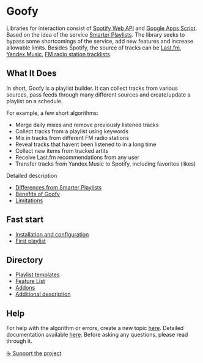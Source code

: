 # Goofy
Libraries for interaction consist of [Spotify Web API](https://developer.spotify.com/documentation/web-api/) and [Google Apps Script](https://developers.google.com/apps-script). Based on the idea of the service [Smarter Playlists](http://smarterplaylists.playlistmachinery.com/about.html). The library seeks to bypass some shortcomings of the service, add new features and increase allowable limits. Besides Spotify, the source of tracks can be [Last.fm](https://chimildic.github.io/goofy/#/func?id=lastfm), [Yandex.Music](https://chimildic.github.io/goofy/#/func?id=yandex), [FM radio station tracklists](https://github.com/Chimildic/goofy/discussions/35).

## What It Does
In short, Goofy is a playlist builder. It can collect tracks from various sources, pass feeds through many different sources and create/update a playlist on a schedule.

For example, a few short algorithms:
- Merge daily mixes and remove previously listened tracks
- Collect tracks from a playlist using keywords
- Mix in tracks from different FM radio stations
- Reveal tracks that havent been listened to in a long time
- Collect new items from tracked artits
- Receive Last.fm recommendations from any user
- Transfer tracks from Yandex.Music to Spotify, including favorites (likes)

Detailed description
- [Differences from Smarter Playlists](https://chimildic.github.io/goofy/#/desc?id=Отличия-от-smarter-playlists)
- [Benefits of Goofy](https://chimildic.github.io/goofy/#/desc?id=Преимущества-goofy)
- [Limitations](https://chimildic.github.io/goofy/#/desc?id=Ограничения)

## Fast start
- [Installation and configuration](https://chimildic.github.io/goofy/#/install)
- [First playlist](https://chimildic.github.io/goofy/#/first-playlist)

## Directory
- [Playlist templates](https://chimildic.github.io/goofy/#/template)
- [Feature List](https://chimildic.github.io/goofy/#/func)
- [Addons](https://github.com/Chimildic/goofy/tree/main/addons)
- [Additional description](https://chimildic.github.io/goofy/#/guide)

## Help
For help with the algorithm or errors, create a new topic [here](https://github.com/Chimildic/goofy/discussions).
Detailed documentation available [here](https://chimildic.github.io/goofy/). Before asking any questions, please read through it.

[☕ Support the project](https://yoomoney.ru/to/410014208620686)
